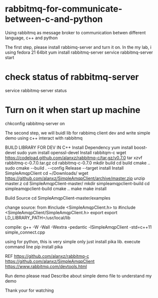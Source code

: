 # rabbitmq-for-communicate-between-c-and-python
Using rabbitmq as message broker to communication betwen different language, c++ and python

The first step, please install rabbimq-server and turn it on. In the my lab, i using fedora 21 64bit
yum install rabbitmq-server
service rabbitmq-server start
# check status of rabbitmq-server
service rabbitmq-server status
# Turn on it when start up machine
chkconfig rabbitmq-server on

The second step, we will buidl lib for rabbimq client dev and write simple demo using c++ interact with rabbitmq

BUILD LIBRARY FOR DEV IN C++
Install Dependency
yum install boost-devel
sudo yum install openssl-devel
Install rabbitqm-c
wget https://codeload.github.com/alanxz/rabbitmq-c/tar.gz/v0.7.0
tar xzvf rabbitmq-c-0.7.0.tar.gz
cd rabbitmq-c-0.7.0
mkdir build
cd build
cmake ..
sudo cmake --build . --config Release --target install
Install SimpleAmqpClient
cd ~/Downloads/
wget https://github.com/alanxz/SimpleAmqpClient/archive/master.zip
unzip master.z
cd SimpleAmqpClient-master/
mkdir simpleamqpclient-build
cd simpleamqpclient-build
cmake ..
make
make install

Build Source
cd SimpleAmqpClient-master/examples

change source: 
from #include <SimpleAmqpClient.h> to #include <SimpleAmqpClient/SimpleAmqpClient.h>
export export LD_LIBRARY_PATH=/usr/local/lib
	

compile: g++ -W -Wall -Wextra -pedantic -lSimpleAmqpClient -std=c++11 simple_connect.cpp

using for python, this is very simple
only just install pika lib. execute command line
pip install pika

REF 
https://github.com/alanxz/rabbitmq-c
https://github.com/alanxz/SimpleAmqpClient
https://www.rabbitmq.com/devtools.html


Run demo
please read Describe about simple demo file to understand my demo

Thank your for watching




